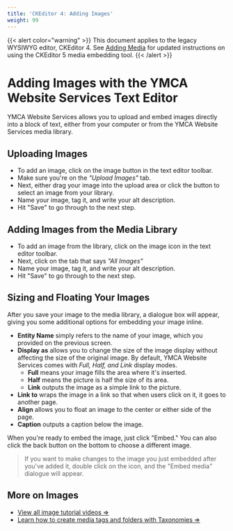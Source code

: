 ```yaml
---
title: 'CKEditor 4: Adding Images'
weight: 99
---
```


{{< alert color="warning" >}}
This document applies to the legacy WYSIWYG editor, CKEditor 4. See [Adding Media](../adding-media/) for updated instructions on using the CKEditor 5 media embedding tool.
{{< /alert >}}

# Adding Images with the YMCA Website Services Text Editor

YMCA Website Services allows you to upload and embed images directly into a block of text, either from your computer or from the YMCA Website Services media library.

## Uploading Images

*   To add an image, click on the image button in the text editor toolbar.
*   Make sure you're on the *"Upload Images"* tab.
*   Next, either drag your image into the upload area or click the button to select an image from your library.
*   Name your image, tag it, and write your alt description.
*   Hit "Save" to go through to the next step.

## Adding Images from the Media Library

*   To add an image from the library, click on the image icon in the text editor toolbar.
*   Next, click on the tab that says *"All Images"*
*   Name your image, tag it, and write your alt description.
*   Hit "Save" to go through to the next step.

## Sizing and Floating Your Images

After you save your image to the media library, a dialogue box will appear, giving you some additional options for embedding your image inline.

*   **Entity Name** simply refers to the name of your image, which you provided on the previous screen.
*   **Display as** allows you to change the size of the image display without affecting the size of the original image. By default, YMCA Website Services comes with *Full, Half, and Link* display modes.
    *   **Full** means your image fills the area where it's inserted.
    *   **Half** means the picture is half the size of its area.
    *   **Link** outputs the image as a simple link to the picture.
*   **Link to** wraps the image in a link so that when users click on it, it goes to another page.
*   **Align** allows you to float an image to the center or either side of the page.
*   **Caption** outputs a caption below the image.

When you're ready to embed the image, just click "Embed." You can also click the back button on the bottom to choose a different image.

> If you want to make changes to the image you just embedded after you've added it, double click on the icon, and the "Embed media" dialogue will appear.

## More on Images

*   [View all image tutorial videos ⇒](../../media)
*   [Learn how to create media tags and folders with Taxonomies ⇒](../../taxonomy)
